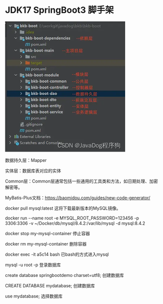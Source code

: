 # JDK17 SpringBoot3 脚手架

![img.png](img.png)

数据持久层：Mapper

实体层：数据库表对应的实体

Common层：Common层通常包括一些通用的工具类和方法，如日期处理、加密解密等。

MyBatis-Plus文档：https://baomidou.com/guides/new-code-generator/

docker pull mysql:latest  这将下载最新版本的MySQL镜像。

docker run --name root -e MYSQL_ROOT_PASSWORD=123456 -p 3306:3306 -v ~/Docker/db/mysql/8.4.2:/var/lib/mysql -d mysql:8.4.2

docker stop my-mysql-container 停止容器

docker rm my-mysql-container 删除容器

docker exec -it a5c14 bash 已bash的方式进入mysql

mysql -u root -p  登录数据库

create database springbootdemo charset=utf8; 创建数据库

CREATE DATABASE mydatabase; 创建数据库

use mydatabase; 选择数据库









  
